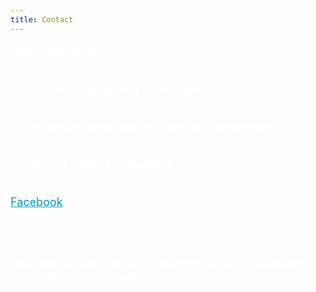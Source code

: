 ```yaml
---
title: Contact
---
```

<FONT SIZE="+1" COLOR="#FFFFFF" FACE="">

Heb je een vraag? <br><br>

Wil je je inschrijven voor activiteiten? <br><br>

Wil je geinformeerd worden over onze activiteiten? <br><br>

Vul dan dit contact formulier in.<br><br>

<a class="f-ogo_rgb_hex-22.png" href="https://www.facebook.com/schakelretie.retie" style="color: #059abd" target="_blank">Facebook</a>

<br>

<br>

Door het invullen van het contactformulier ga je akkoord met onze privacy regels.<br>

<br>

</FONT>
